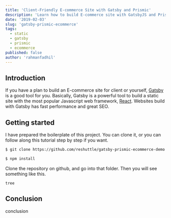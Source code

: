 ```yaml
---
title: 'Client-Friendly E-commerce Site with Gatsby and Prismic'
description: 'Learn how to build E-commerce site with GatsbyJS and Prismic CMS'
date: '2019-02-03'
slug: 'gatsby-prismic-ecommerce'
tags:
  - static
  - gatsby
  - prismic
  - ecommerce
published: false
author: 'rahmanfadhil'
---
```


## Introduction

If you have a plan to build an E-commerce site for client or yourself, [Gatsby](https://www.gatsbyjs.org/) is a good tool for you. Basically, Gatsby is a powerful tool to build a static site with the most popular Javascript web framework, [React](https://reactjs.org). Websites build with Gatsby has fast performance and great SEO.

## Getting started

I have prepared the boilerplate of this project. You can clone it, or you can follow along this tutorial step by step if you want.

```bash
$ git clone https://github.com/reshuttle/gatsby-prismic-ecommerce-demo.git

$ npm install
```

Clone the repository on github, and go into that folder. Then you will see something like this.

```tree
tree
```

## Conclusion

conclusion
